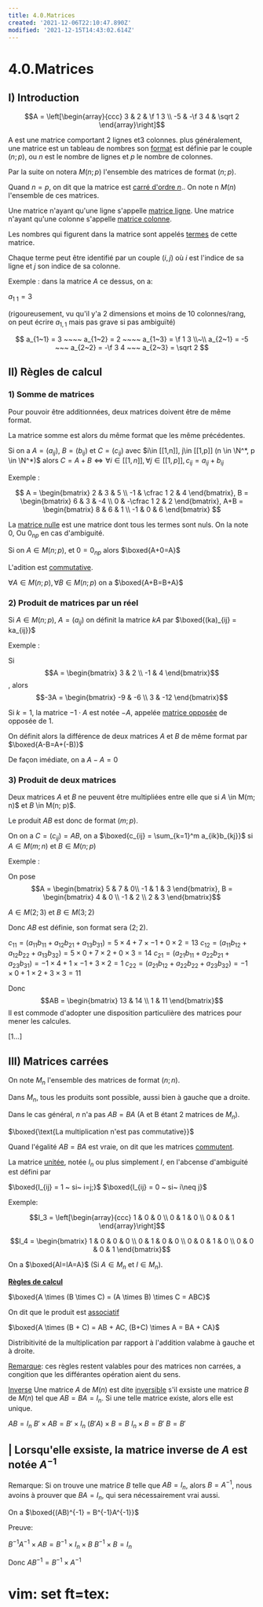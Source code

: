 ```yaml
---
title: 4.0.Matrices
created: '2021-12-06T22:10:47.890Z'
modified: '2021-12-15T14:43:02.614Z'
---
```


# 4.0.Matrices 

## I) Introduction

$$A = \left[\begin{array}{ccc}
  3 & 2 & \f 1 3 \\
  -5 & -\f 3 4 & \sqrt 2
\end{array}\right]$$

A est une matrice comportant 2 lignes et3 colonnes. plus généralement, une matrice est un tableau de nombres son <u>format</u> est définie par le couple $(n; p)$, ou $n$ est le nombre de lignes et $p$ le nombre de colonnes.

Par la suite on notera $M(n; p)$ l'ensemble des matrices de format $(n; p)$.

Quand $n=p$, on dit que la matrice est <u>carré d'ordre $n$</u>.. On note n $M(n)$ l'ensemble de ces matrices.

Une matrice n'ayant qu'une ligne s'appelle <u>matrice ligne</u>.
Une matrice n'ayant qu'une colonne s'appelle <u>matrice colonne</u>.

Les nombres qui figurent dans la matrice sont appelés <u>termes</u> de cette matrice.

Chaque terme peut être identifié par un couple $(i, j)$ où $i$ est l'indice de sa ligne et $j$ son indice de sa colonne.

Exemple : dans la matrice $A$ ce dessus, on a:

$a_{1~1} = 3$

(rigoureusement, vu qu'il y'a 2 dimensions et moins de 10 colonnes/rang, on peut écrire $a_{1,1}$ mais pas grave si pas ambiguïté)

$$
a_{1~1} = 3 ~~~~
a_{1~2} = 2 ~~~~
a_{1~3} = \f 1 3 \\~\\
a_{2~1} = -5 ~~~
a_{2~2} = -\f 3 4 ~~~
a_{2~3} = \sqrt 2
$$

## II) Règles de calcul

### 1) Somme de matrices

Pour pouvoir être additionnées, deux matrices doivent être de même format.

La matrice somme est alors du même format que les même précédentes.

Si on a $A=(a_{ij})$, $B=(b_{ij})$ et $C=(c_{ij})$ avec $i\in [[1,n]], j\in [[1,p]] (n \in \N^*, p \in \N^*)$
alors $C = A+B \Leftrightarrow \forall i \in [[1,n]], \forall j \in [[1,p]], c_{ij} = a_{ij}+b_{ij}$

Exemple :

$$
A = \begin{bmatrix}
  2 & 3 & 5 \\
  -1 & \cfrac 1 2 & 4
\end{bmatrix}, 
B = \begin{bmatrix}
  6 & 3 & -4 \\
  0 & -\cfrac 1 2 & 2
\end{bmatrix},
A+B = \begin{bmatrix}
  8 & 6 & 1 \\
  -1 & 0 & 6
\end{bmatrix}
$$

La <u>matrice nulle</u> est une matrice dont tous les termes sont nuls. On la note $0$, Ou $0_{np}$ en cas d'ambiguité.

Si on $A \in M(n; p)$, et $0=0_{np}$ alors $\boxed{A+0=A}$

L'adition est <u>commutative</u>.

$\forall A \in M(n; p), \forall B \in M(n; p)$ on a $\boxed{A+B=B+A}$

### 2) Produit de matrices par un réel

Si $A \in M(n; p)$, $A = (a_{ij})$ on définit la matrice $kA$ par $\boxed{(ka)_{ij} = ka_{ij}}$

Exemple :

Si 
$$A = \begin{bmatrix}
  3 & 2 \\
  -1 & 4
\end{bmatrix}$$
, alors 
$$-3A = \begin{bmatrix}
  -9 & -6 \\
  3 & -12
\end{bmatrix}$$

Si $k=1$, la matrice $-1 \cdot A$ est notée $-A$, appelée <u>matrice opposée</u> de opposée de 1.

On définit alors la différence de deux matrices $A$ et $B$  de même format par $\boxed{A-B=A+(-B)}$

De façon imédiate, on a $A-A=0$

### 3) Produit de deux matrices

Deux matrices $A$ et $B$ ne peuvent être multipliées entre elle que si $A$ \in M(m; n)$ et $B$ \in M(n; p)$.

Le produit $AB$ est donc de format $(m; p)$.

On on a $C=(c_{ij}) = AB$,  on a 
$\boxed{c_{ij} = \sum_{k=1}^m a_{ik}b_{kj}}$
si $A \in M(m; n)$ et $B \in M(n; p)$

Exemple :

On pose 
$$A = \begin{bmatrix}
  5 & 7 & 0\\
  -1 & 1 & 3 
\end{bmatrix}, B = \begin{bmatrix}
  4 & 0 \\
  -1 & 2 \\
  2 & 3
\end{bmatrix}$$

$A \in M(2; 3)$ et $B \in M(3; 2)$

Donc $AB$ est définie, son format sera $(2; 2)$.

$c_{11} = (a_{11}b_{11} + a_{12}b_{21} + a_{13}b_{31}) = 5 \times 4 + 7 \times -1 + 0 \times 2 = 13$
$c_{12} = (a_{11}b_{12} + a_{12}b_{22} + a_{13}b_{32}) = 5 \times 0 + 7 \times 2 + 0 \times 3 = 14$
$c_{21} = (a_{21}b_{11} + a_{22}b_{21} + a_{23}b_{31}) = -1 \times 4 + 1 \times -1 + 3 \times 2 = 1$
$c_{22} = (a_{21}b_{12} + a_{22}b_{22} + a_{23}b_{32}) = -1 \times 0 + 1 \times 2 + 3 \times 3 = 11$

Donc 
$$AB = \begin{bmatrix}
  13 & 14 \\
  1 & 11
\end{bmatrix}$$
Il est commode d'adopter une disposition particulière des matrices pour mener les calcules.

[1...]



## III) Matrices carrées

On note $M_n$ l'ensemble des matrices de format $(n; n)$.

Dans $M_n$, tous les produits sont possible, aussi bien à gauche que a droite.

Dans le cas général, $n$ n'a pas $AB=BA$ (A et B étant 2 matrices de $M_n$).

$\boxed{\text{La multiplication n'est pas commutative}}$

Quand l'égalité $AB=BA$ est vraie, on dit que les matrices <u>commutent</u>.

La matrice <u>unitée</u>, notée $I_n$ ou plus simplement $I$, en l'abcense d'ambiguité est défini par

$\boxed{I_{ij} = 1 ~ si~ i=j;}$
$\boxed{I_{ij} = 0 ~ si~ i\neq j}$

Exemple:

$$I_3 = \left[\begin{array}{ccc}
  1 & 0 & 0 \\
  0 & 1 & 0 \\
  0 & 0 & 1
\end{array}\right]$$

$$I_4 = \begin{bmatrix}
  1 & 0 & 0 & 0 \\
  0 & 1 & 0 & 0 \\
  0 & 0 & 1 & 0 \\
  0 & 0 & 0 & 1
\end{bmatrix}$$

On a $\boxed{AI=IA=A}$ (Si $A \in M_n$ et $I \in M_n$).

<u>**Règles de calcul**</u>

$\boxed{A \times (B \times C) = (A \times B) \times C = ABC}$

On dit que le produit est <u>associatif</u>

$\boxed{A \times (B + C) = AB + AC, (B+C) \times A = BA + CA}$

Distribitivité de la multiplication par rapport à l'addition valabme à gauche et à droite.

<u>Remarque</u>: ces règles restent valables pour des matrices non carrées, a congition que les différantes opération aient du sens.

<u>Inverse</u> Une matrice $A$ de $M(n)$ est dite <u>inversible</u> s'il exsiste une matrice $B$ de $M(n)$ tel que $AB = BA = I_n$. Si une telle matrice existe, alors elle est unique.

$AB = I_n$
$B' \times AB = B' \times I_n$
$(B'A) \times B = B$
$I_n \times B = B'$
$B = B'$

| Lorsqu'elle exsiste, la matrice inverse de $A$ est notée $A^{-1}$
---

Remarque: 
Si on trouve une matrice $B$ telle que $AB = I_n$, alors $B = A^{-1}$, nous avoins à prouver que $BA = I_n$, qui sera nécessairement vrai aussi.

On a $\boxed{(AB)^{-1} = B^{-1}A^{-1}}$

Preuve:

$B^{-1}A^{-1} \times  AB = B^{-1} \times I_n \times B$
$B^{-1} \times B = I_n$

Donc $AB^{-1} = B^{-1} \times A^{-1}$

# vim: set ft=tex:


